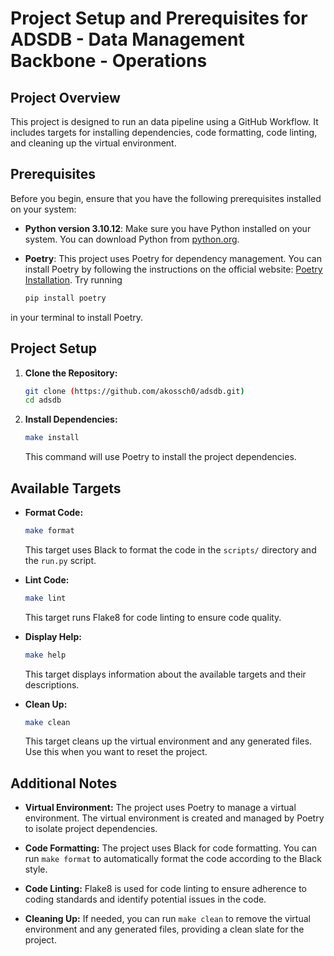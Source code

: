 # Project Setup and Prerequisites for ADSDB - Data Management Backbone - Operations

## Project Overview

This project is designed to run an data pipeline using a GitHub Workflow. It includes targets for installing dependencies, code formatting, code linting, and cleaning up the virtual environment.

## Prerequisites

Before you begin, ensure that you have the following prerequisites installed on your system:

- **Python version 3.10.12**: Make sure you have Python installed on your system. You can download Python from [python.org](https://www.python.org/downloads/).

- **Poetry**: This project uses Poetry for dependency management. You can install Poetry by following the instructions on the official website: [Poetry Installation](https://python-poetry.org/docs/#installation). Try running 
    ```bash
    pip install poetry
    ```
in your terminal to install Poetry.

## Project Setup

1. **Clone the Repository:**
   ```bash
   git clone (https://github.com/akossch0/adsdb.git)
   cd adsdb
   ```

2. **Install Dependencies:**
   ```bash
   make install
   ```

   This command will use Poetry to install the project dependencies.

## Available Targets

- **Format Code:**
  ```bash
  make format
  ```
  This target uses Black to format the code in the `scripts/` directory and the `run.py` script.

- **Lint Code:**
  ```bash
  make lint
  ```
  This target runs Flake8 for code linting to ensure code quality.

- **Display Help:**
  ```bash
  make help
  ```
  This target displays information about the available targets and their descriptions.

- **Clean Up:**
  ```bash
  make clean
  ```
  This target cleans up the virtual environment and any generated files. Use this when you want to reset the project.

## Additional Notes

- **Virtual Environment:**
  The project uses Poetry to manage a virtual environment. The virtual environment is created and managed by Poetry to isolate project dependencies.

- **Code Formatting:**
  The project uses Black for code formatting. You can run `make format` to automatically format the code according to the Black style.

- **Code Linting:**
  Flake8 is used for code linting to ensure adherence to coding standards and identify potential issues in the code.

- **Cleaning Up:**
  If needed, you can run `make clean` to remove the virtual environment and any generated files, providing a clean slate for the project.
